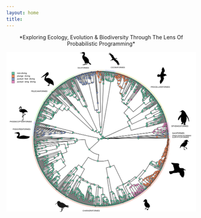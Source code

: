 ```yaml
---
layout: home
title: 
---
```


<div style="text-align: center;" markdown="1"> *Exploring Ecology, Evolution & Biodiversity Through The Lens Of Probabilistic Programming* </div>

![Diving](/docs/assets/images/4-state.svg)
